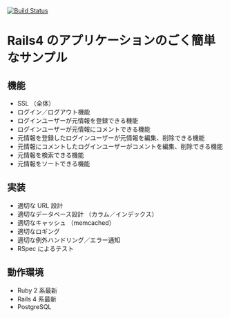 [![Build Status](http://jenkins.under-dev.net/job/example_test/badge/icon)](http://jenkins.under-dev.net/job/example_test/)

Rails4 のアプリケーションのごく簡単なサンプル
======

機能
------
- SSL （全体）
- ログイン／ログアウト機能
- ログインユーザーが元情報を登録できる機能
- ログインユーザーが元情報にコメントできる機能
- 元情報を登録したログインユーザーが元情報を編集、削除できる機能
- 元情報にコメントしたログインユーザーがコメントを編集、削除できる機能
- 元情報を検索できる機能
- 元情報をソートできる機能

実装
------
- 適切な URL 設計
- 適切なデータベース設計 （カラム／インデックス）
- 適切なキャッシュ （memcached）
- 適切なロギング
- 適切な例外ハンドリング／エラー通知
- RSpec によるテスト

動作環境
----
- Ruby 2 系最新
- Rails 4 系最新
- PostgreSQL
